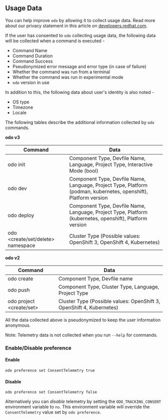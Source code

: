 Usage Data
---

You can help improve `odo` by allowing it to collect usage data.
Read more about our privacy statement in this article on [developers.redhat.com](https://developers.redhat.com/article/tool-data-collection).

If the user has consented to `odo` collecting usage data, the following data will be collected when a command is executed -

* Command Name
* Command Duration
* Command Success
* Pseudonymized error message and error type (in case of failure)
* Whether the command was run from a terminal
* Whether the command was run in experimental mode
* `odo` version in use

In addition to this, the following data about user's identity is also noted - 
* OS type
* Timezone
* Locale

The following tables describe the additional information collected by `odo` commands.

**odo v3**

| Command                           | Data                                                                                                            |
|-----------------------------------|-----------------------------------------------------------------------------------------------------------------|
| odo init                          | Component Type, Devfile Name, Language, Project Type, Interactive Mode (bool)                                   |
| odo dev                           | Component Type, Devfile Name, Language, Project Type, Platform (podman, kubernetes, openshift), Platform version|
| odo deploy                        | Component Type, Devfile Name, Language, Project Type, Platform (kubernetes, openshift), Platform version        |
| odo <create/set/delete> namespace | Cluster Type (Possible values: OpenShift 3, OpenShift 4, Kubernetes)                                            |

**odo v2**

| Command                  | Data                                                                 |
|--------------------------|----------------------------------------------------------------------|
| odo create               | Component Type, Devfile name                                         |
| odo push                 | Component Type, Cluster Type, Language, Project Type                 |
| odo project <create/set> | Cluster Type (Possible values: OpenShift 3, OpenShift 4, Kubernetes) |


All the data collected above is pseudonymized to keep the user information anonymous.

Note: Telemetry data is not collected when you run `--help` for commands.

###  Enable/Disable preference

#### Enable
`odo preference set ConsentTelemetry true`

#### Disable
`odo preference set ConsentTelemetry false`

Alternatively you can _disable_ telemetry by setting the `ODO_TRACKING_CONSENT` environment variable to `no`.
This environment variable will override the `ConsentTelemetry` value set by `odo preference`.
